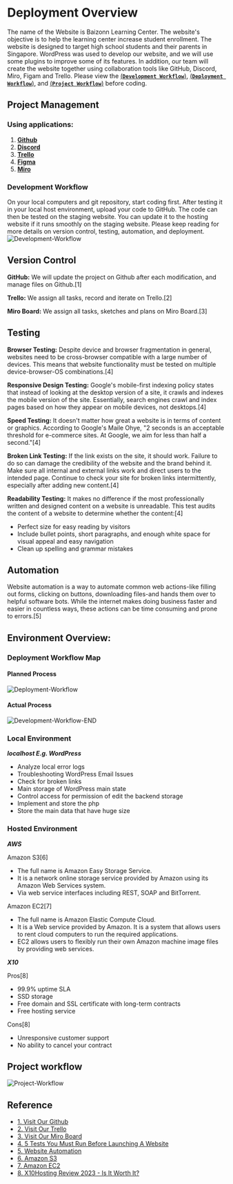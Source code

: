 # Deployment Overview
The name of the Website is Baizonn Learning Center.
The website's objective is to help the learning center increase student enrollment. The website is designed to target high school students and their parents in Singapore.
WordPress was used to develop our website, and we will use some plugins to improve some of its features. In addition, our team will create the website together using collaboration tools like GitHub, Discord, Miro, Figam and Trello. Please view the [(**`Development Workflow`**)](#development-workflow), [(**`Deployment Workflow`**)](#deployment-workflow), and [(**`Project Workflow`**)](#project-workflow) before coding.

## Project Management
### Using applications:
1. [**Github**](https://github.com/Tianyi2/2023_SP51_CMS_GroupB)
2. [**Discord**](https://discord.gg/stXaHdK993)
3. [**Trello**](https://trello.com/invite/b/yb2bk5GC/ATTIea37c78a50d9dc8690e77df3b685c368A2789FF8/3402-ass2)
4. [**Figma**](https://www.figma.com/file/HstgJLk0fDn5zr4OqJ1Owg/Wireframing-in-Figma?node-id=0-1&t=40p1tslqPE3JTJZ9-0)
5. [**Miro**](https://miro.com/welcomeonboard/T3AxU2VZNHVOTTY0TkpCa3k3d1o5dU9pdGk2WkZ1N3VxZlhiSUFNdHB2aTdVZDYxWWo0UFE3MVM3RG5nWHlDcXwzNDU4NzY0NTE0MzYwOTk4OTMwfDI=?share_link_id=921783354141)

### Development Workflow
On your local computers and git repository, start coding first. After testing it in your local host environment, upload your code to GitHub. The code can then be tested on the staging website. You can update it to the hosting website if it runs smoothly on the staging website. Please keep reading for more details on version control, testing, automation, and deployment.
![Development-Workflow](https://i.ibb.co/C7mFG5y/development-workflow.png)

## Version Control

<p><b>GitHub:</b> We will update the project on Github after each modification, and manage files on Github.[1]</p>
<p><b>Trello:</b> We assign all tasks, record and iterate on Trello.[2]</p>
<p><b>Miro Board:</b> We assign all tasks, sketches and plans on Miro Board.[3]</p>

## Testing

<p><b>Browser Testing:</b> Despite device and browser fragmentation in general, websites need to be cross-browser compatible with a large number of devices. This means that website functionality must be tested on multiple device-browser-OS combinations.[4]</p>
<p><b>Responsive Design Testing:</b> Google's mobile-first indexing policy states that instead of looking at the desktop version of a site, it crawls and indexes the mobile version of the site. Essentially, search engines crawl and index pages based on how they appear on mobile devices, not desktops.[4]</p>
<p><b>Speed Testing:</b> It doesn't matter how great a website is in terms of content or graphics. According to Google's Maile Ohye, "2 seconds is an acceptable threshold for e-commerce sites. At Google, we aim for less than half a second."[4]</p>
<p><b>Broken Link Testing:</b> If the link exists on the site, it should work. Failure to do so can damage the credibility of the website and the brand behind it. Make sure all internal and external links work and direct users to the intended page. Continue to check your site for broken links intermittently, especially after adding new content.[4]</p>
<p><b>Readability Testing:</b> It makes no difference if the most professionally written and designed content on a website is unreadable. This test audits the content of a website to determine whether the content:[4]</p>

<ul>
<li>Perfect size for easy reading by visitors</li>
<li>Include bullet points, short paragraphs, and enough white space for visual appeal and easy navigation</li>
<li>Clean up spelling and grammar mistakes</li>
</ul>


## Automation

<p>Website automation is a way to automate common web actions-like filling out forms, clicking on buttons, downloading files-and hands them over to helpful software bots. While the internet makes doing business faster and easier in countless ways, these actions can be time consuming and prone to errors.[5]</p>

## Environment Overview:

### Deployment Workflow Map
#### Planned Process
<a><img src="https://i.ibb.co/nM8VCVZ/Development-Workflow.jpg" alt="Deployment-Workflow" border="0"></a>

#### Actual Process
<a><img src="https://i.ibb.co/xsjgFmv/Development-Workflow-END.jpg" alt="Development-Workflow-END" border="0"></a>

<h3>Local Environment</h3>
<p><i><b>localhost E.g. WordPress</b></i></p>
<ul>
    <li>Analyze local error logs</li>
    <li>Troubleshooting WordPress Email Issues</li>
    <li>Check for broken links</li>
    <li>Main storage of WordPress main state</li>
    <li>Control access for permission of edit the backend storage</li>
    <li>Implement and store the php</li>
    <li>Store the main data that have huge size</li>
</ul>

<h3>Hosted Environment</h3>

<p><i><b>AWS</b></i></p>
<p>Amazon S3[6]</p>
<ul>
    <li>The full name is Amazon Easy Storage Service.</li>
    <li>It is a network online storage service provided by Amazon using its Amazon Web Services system.</li>
    <li>Via web service interfaces including REST, SOAP and BitTorrent.</li>
</ul>

<p>Amazon EC2[7]</p>
<ul>
    <li>The full name is Amazon Elastic Compute Cloud.</li>
    <li>It is a Web service provided by Amazon. It is a system that allows users to rent cloud computers to run the required applications.</li>
    <li>EC2 allows users to flexibly run their own Amazon machine image files by providing web services.</li>
</ul>

<p><i><b>X10</b></i></p>
<p>Pros[8]</p>
<ul>
    <li>99.9% uptime SLA</li>
    <li>SSD storage</li>
    <li>Free domain and SSL certificate with long-term contracts</li>
    <li>Free hosting service</li>
</ul>

<p>Cons[8]</p>
<ul>
    <li>Unresponsive customer support</li>
    <li>No ability to cancel your contract</li>
</ul>

## Project workflow
![Project-Workflow](https://i.ibb.co/8rqx24x/project-workflow.png)

## Reference
<ul>
<li><a href="https://github.com/Tianyi2/2023_SP51_CMS_GroupB">1. Visit Our Github</a></li>
<li><a href="https://trello.com/invite/b/yb2bk5GC/ATTIea37c78a50d9dc8690e77df3b685c368A2789FF8/3402-ass2">2. Visit Our Trello</a></li>
<li><a href="https://miro.com/welcomeonboard/T3AxU2VZNHVOTTY0TkpCa3k3d1o5dU9pdGk2WkZ1N3VxZlhiSUFNdHB2aTdVZDYxWWo0UFE3MVM3RG5nWHlDcXwzNDU4NzY0NTE0MzYwOTk4OTMwfDI=?share_link_id=199624583707">3. Visit Our Miro Board</a></li>
<li><a href="https://www.browserstack.com/guide/testing-checklist-for-website-launch">4. 5 Tests You Must Run Before Launching A Website</a></li>
<li><a href="https://www.fortra.com/product-lines/automate/use/web-browser-automation">5. Website Automation</a></li>
<li><a href="https://zh.wikipedia.org/zh-cn/Amazon_S3">6. Amazon S3</a></li>
<li><a href="https://zh.wikipedia.org/zh-cn/Amazon_EC2">7. Amazon EC2</a></li>
<li><a href="https://www.websiteplanet.com/web-hosting/x10hosting/">8. X10Hosting Review 2023 - Is It Worth It?</a></li>
</ul>





